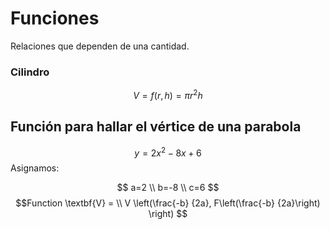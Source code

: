# Funciones
Relaciones que dependen de una cantidad. 
### Cilindro
$$ V = f(r, h) = \pi r^2h$$

## Función para hallar el vértice de una parabola
$$y = 2x^2-8x+6$$
Asignamos:

$$
a=2 \\ b=-8 \\ c=6
$$
$$Function  \textbf{V} = \\
V \left(\frac{-b} {2a}, F\left(\frac{-b} {2a}\right) \right) 
$$


<!--stackedit_data:
eyJoaXN0b3J5IjpbLTE3NjMwMjMyODYsNjI4MDI3NzQ5LDE4Mz
k0NTE0NzksLTE2NjkxMTEzMzgsMTExMzQ2NDIzMiw1NTMyMzE4
NjYsMTI3NzI2MjU2OF19
-->